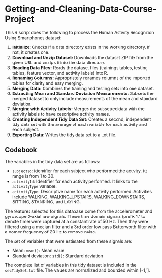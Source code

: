 # Getting-and-Cleaning-Data-Course-Project

This R script does the following to process the Human Activity Recognition Using Smartphones dataset: 
1. **Initialize:**  Checks if a data directory exists in the working directory. If not, it creates one. 
2. **Download and Unzip Dataset:**  Downloads the dataset ZIP file from the given URL and unzips it into the data directory. 
3. **Reading Data Files:**  Reads the dataset files (trainings tables, testing tables, feature vector, and activity labels) into R. 
4. **Renaming Columns:**  Appropriately renames columns of the imported tables for clarity and easy merging. 
5. **Merging Data:**  Combines the training and testing sets into one dataset. 
6. **Extracting Mean and Standard Deviation Measurements:**  Subsets the merged dataset to only include measurements of the mean and standard deviation. 
7. **Merging with Activity Labels:**  Merges the subsetted data with the activity labels to have descriptive activity names. 
8. **Creating Independent Tidy Data Set:**  Creates a second, independent tidy data set with the average of each variable for each activity and each subject. 
9. **Exporting Data:**  Writes the tidy data set to a .txt file.
## Codebook

The variables in the tidy data set are as follows: 
- `subjectId`: Identifier for each subject who performed the activity. Its range is from 1 to 30. 
- `activityId`: Identifier for each activity performed. It links to the `activityType` variable. 
- `activityType`: Descriptive name for each activity performed. Activities include WALKING, WALKING_UPSTAIRS, WALKING_DOWNSTAIRS, SITTING, STANDING, and LAYING.

The features selected for this database come from the accelerometer and gyroscope 3-axial raw signals. These time domain signals (prefix 't' to denote time) were captured at a constant rate of 50 Hz. Then they were filtered using a median filter and a 3rd order low pass Butterworth filter with a corner frequency of 20 Hz to remove noise.

The set of variables that were estimated from these signals are: 
- Mean: `mean()`: Mean value 
- Standard deviation: `std()`: Standard deviation

The complete list of variables in this tidy dataset is included in the `secTidySet.txt` file. The values are normalized and bounded within [-1,1].

